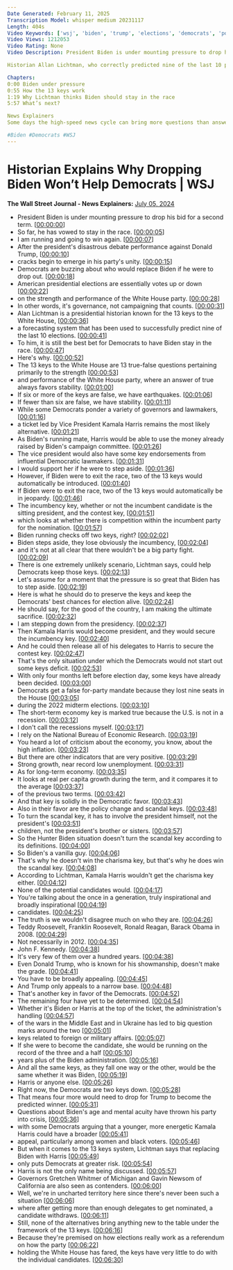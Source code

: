 ```yaml
---
Date Generated: February 11, 2025
Transcription Model: whisper medium 20231117
Length: 404s
Video Keywords: ['wsj', 'biden', 'trump', 'elections', 'democrats', 'politics', 'biden news', 'president biden', 'us politics', 'democratic news', 'election', 'general election', 'presidential election', 'biden approval rating', 'biden age', 'biden vs trump polls', 'biden replacement', 'trump news', 'joe biden', 'donald trump', 'biden trump debate', 'trump polling', 'biden reelection', 'biden vs trump', 'republicans', 'biden trump', 'biden approval', 'biden acuity', 'biden vs trump debate', 'presidential debate', 'us election', 'biden campaign', 'usnews']
Video Views: 1212053
Video Rating: None
Video Description: President Biden is under mounting pressure to drop his bid for a second term after an unsteady performance in the first presidential debate against Donald Trump. 

Historian Allan Lichtman, who correctly predicted nine of the last 10 presidents, breaks down why Biden still represents the best bet for Democrats.

Chapters: 
0:00 Biden under pressure
0:55 How the 13 keys work
1:19 Why Lichtman thinks Biden should stay in the race
5:57 What’s next?

News Explainers
Some days the high-speed news cycle can bring more questions than answers. WSJ’s news explainers break down the day's biggest stories into bite-size pieces to help you make sense of the news.

#Biden #Democrats #WSJ
---
```


# Historian Explains Why Dropping Biden Won’t Help Democrats | WSJ
**The Wall Street Journal - News Explainers:** [July 05, 2024](https://www.youtube.com/watch?v=eYKi0_nlIfQ)
*  President Biden is under mounting pressure to drop his bid for a second term. [[00:00:00](https://www.youtube.com/watch?v=eYKi0_nlIfQ&t=0.0s)]
*  So far, he has vowed to stay in the race. [[00:00:05](https://www.youtube.com/watch?v=eYKi0_nlIfQ&t=5.12s)]
*  I am running and going to win again. [[00:00:07](https://www.youtube.com/watch?v=eYKi0_nlIfQ&t=7.92s)]
*  After the president's disastrous debate performance against Donald Trump, [[00:00:10](https://www.youtube.com/watch?v=eYKi0_nlIfQ&t=10.24s)]
*  cracks begin to emerge in his party's unity. [[00:00:15](https://www.youtube.com/watch?v=eYKi0_nlIfQ&t=15.36s)]
*  Democrats are buzzing about who would replace Biden if he were to drop out. [[00:00:18](https://www.youtube.com/watch?v=eYKi0_nlIfQ&t=18.240000000000002s)]
*  American presidential elections are essentially votes up or down [[00:00:22](https://www.youtube.com/watch?v=eYKi0_nlIfQ&t=22.72s)]
*  on the strength and performance of the White House party. [[00:00:28](https://www.youtube.com/watch?v=eYKi0_nlIfQ&t=28.48s)]
*  In other words, it's governance, not campaigning that counts. [[00:00:31](https://www.youtube.com/watch?v=eYKi0_nlIfQ&t=31.76s)]
*  Alan Lichtman is a presidential historian known for the 13 keys to the White House, [[00:00:36](https://www.youtube.com/watch?v=eYKi0_nlIfQ&t=36.24s)]
*  a forecasting system that has been used to successfully predict nine of the last 10 elections. [[00:00:41](https://www.youtube.com/watch?v=eYKi0_nlIfQ&t=41.44s)]
*  To him, it is still the best bet for Democrats to have Biden stay in the race. [[00:00:47](https://www.youtube.com/watch?v=eYKi0_nlIfQ&t=47.2s)]
*  Here's why. [[00:00:52](https://www.youtube.com/watch?v=eYKi0_nlIfQ&t=52.56s)]
*  The 13 keys to the White House are 13 true-false questions pertaining primarily to the strength [[00:00:53](https://www.youtube.com/watch?v=eYKi0_nlIfQ&t=53.28s)]
*  and performance of the White House party, where an answer of true always favors stability. [[00:01:00](https://www.youtube.com/watch?v=eYKi0_nlIfQ&t=60.72s)]
*  If six or more of the keys are false, we have earthquakes. [[00:01:06](https://www.youtube.com/watch?v=eYKi0_nlIfQ&t=66.64s)]
*  If fewer than six are false, we have stability. [[00:01:11](https://www.youtube.com/watch?v=eYKi0_nlIfQ&t=71.6s)]
*  While some Democrats ponder a variety of governors and lawmakers, [[00:01:16](https://www.youtube.com/watch?v=eYKi0_nlIfQ&t=76.88s)]
*  a ticket led by Vice President Kamala Harris remains the most likely alternative. [[00:01:21](https://www.youtube.com/watch?v=eYKi0_nlIfQ&t=81.36s)]
*  As Biden's running mate, Harris would be able to use the money already raised by Biden's campaign committee. [[00:01:26](https://www.youtube.com/watch?v=eYKi0_nlIfQ&t=86.24s)]
*  The vice president would also have some key endorsements from influential Democratic lawmakers. [[00:01:31](https://www.youtube.com/watch?v=eYKi0_nlIfQ&t=91.67999999999999s)]
*  I would support her if he were to step aside. [[00:01:36](https://www.youtube.com/watch?v=eYKi0_nlIfQ&t=96.88s)]
*  However, if Biden were to exit the race, two of the 13 keys would automatically be introduced. [[00:01:40](https://www.youtube.com/watch?v=eYKi0_nlIfQ&t=100.63999999999999s)]
*  If Biden were to exit the race, two of the 13 keys would automatically be in jeopardy. [[00:01:46](https://www.youtube.com/watch?v=eYKi0_nlIfQ&t=106.88s)]
*  The incumbency key, whether or not the incumbent candidate is the sitting president, and the contest key, [[00:01:51](https://www.youtube.com/watch?v=eYKi0_nlIfQ&t=111.84s)]
*  which looks at whether there is competition within the incumbent party for the nomination. [[00:01:57](https://www.youtube.com/watch?v=eYKi0_nlIfQ&t=117.52s)]
*  Biden running checks off two keys, right? [[00:02:02](https://www.youtube.com/watch?v=eYKi0_nlIfQ&t=122.24s)]
*  Biden steps aside, they lose obviously the incumbency, [[00:02:04](https://www.youtube.com/watch?v=eYKi0_nlIfQ&t=124.8s)]
*  and it's not at all clear that there wouldn't be a big party fight. [[00:02:09](https://www.youtube.com/watch?v=eYKi0_nlIfQ&t=129.6s)]
*  There is one extremely unlikely scenario, Lichtman says, could help Democrats keep those keys. [[00:02:13](https://www.youtube.com/watch?v=eYKi0_nlIfQ&t=133.04s)]
*  Let's assume for a moment that the pressure is so great that Biden has to step aside. [[00:02:19](https://www.youtube.com/watch?v=eYKi0_nlIfQ&t=139.12s)]
*  Here is what he should do to preserve the keys and keep the Democrats' best chances for election alive. [[00:02:24](https://www.youtube.com/watch?v=eYKi0_nlIfQ&t=144.32s)]
*  He should say, for the good of the country, I am making the ultimate sacrifice. [[00:02:32](https://www.youtube.com/watch?v=eYKi0_nlIfQ&t=152.39999999999998s)]
*  I am stepping down from the presidency. [[00:02:37](https://www.youtube.com/watch?v=eYKi0_nlIfQ&t=157.84s)]
*  Then Kamala Harris would become president, and they would secure the incumbency key. [[00:02:40](https://www.youtube.com/watch?v=eYKi0_nlIfQ&t=160.96s)]
*  And he could then release all of his delegates to Harris to secure the contest key. [[00:02:47](https://www.youtube.com/watch?v=eYKi0_nlIfQ&t=167.92000000000002s)]
*  That's the only situation under which the Democrats would not start out some keys deficit. [[00:02:53](https://www.youtube.com/watch?v=eYKi0_nlIfQ&t=173.92000000000002s)]
*  With only four months left before election day, some keys have already been decided. [[00:03:00](https://www.youtube.com/watch?v=eYKi0_nlIfQ&t=180.8s)]
*  Democrats get a false for-party mandate because they lost nine seats in the House [[00:03:05](https://www.youtube.com/watch?v=eYKi0_nlIfQ&t=185.60000000000002s)]
*  during the 2022 midterm elections. [[00:03:10](https://www.youtube.com/watch?v=eYKi0_nlIfQ&t=190.16000000000003s)]
*  The short-term economy key is marked true because the U.S. is not in a recession. [[00:03:12](https://www.youtube.com/watch?v=eYKi0_nlIfQ&t=192.56s)]
*  I don't call the recessions myself. [[00:03:17](https://www.youtube.com/watch?v=eYKi0_nlIfQ&t=197.52s)]
*  I rely on the National Bureau of Economic Research. [[00:03:19](https://www.youtube.com/watch?v=eYKi0_nlIfQ&t=199.92000000000002s)]
*  You heard a lot of criticism about the economy, you know, about the high inflation. [[00:03:23](https://www.youtube.com/watch?v=eYKi0_nlIfQ&t=203.76000000000002s)]
*  But there are other indicators that are very positive. [[00:03:29](https://www.youtube.com/watch?v=eYKi0_nlIfQ&t=209.12s)]
*  Strong growth, near record low unemployment. [[00:03:31](https://www.youtube.com/watch?v=eYKi0_nlIfQ&t=211.76000000000002s)]
*  As for long-term economy. [[00:03:35](https://www.youtube.com/watch?v=eYKi0_nlIfQ&t=215.36s)]
*  It looks at real per capita growth during the term, and it compares it to the average [[00:03:37](https://www.youtube.com/watch?v=eYKi0_nlIfQ&t=217.28s)]
*  of the previous two terms. [[00:03:42](https://www.youtube.com/watch?v=eYKi0_nlIfQ&t=222.0s)]
*  And that key is solidly in the Democratic favor. [[00:03:43](https://www.youtube.com/watch?v=eYKi0_nlIfQ&t=223.52s)]
*  Also in their favor are the policy change and scandal keys. [[00:03:48](https://www.youtube.com/watch?v=eYKi0_nlIfQ&t=228.24s)]
*  To turn the scandal key, it has to involve the president himself, not the president's [[00:03:51](https://www.youtube.com/watch?v=eYKi0_nlIfQ&t=231.68s)]
*  children, not the president's brother or sisters. [[00:03:57](https://www.youtube.com/watch?v=eYKi0_nlIfQ&t=237.68s)]
*  So the Hunter Biden situation doesn't turn the scandal key according to its definitions. [[00:04:00](https://www.youtube.com/watch?v=eYKi0_nlIfQ&t=240.48s)]
*  So Biden's a vanilla guy. [[00:04:06](https://www.youtube.com/watch?v=eYKi0_nlIfQ&t=246.8s)]
*  That's why he doesn't win the charisma key, but that's why he does win the scandal key. [[00:04:08](https://www.youtube.com/watch?v=eYKi0_nlIfQ&t=248.48000000000002s)]
*  According to Lichtman, Kamala Harris wouldn't get the charisma key either. [[00:04:12](https://www.youtube.com/watch?v=eYKi0_nlIfQ&t=252.72s)]
*  None of the potential candidates would. [[00:04:17](https://www.youtube.com/watch?v=eYKi0_nlIfQ&t=257.28000000000003s)]
*  You're talking about the once in a generation, truly inspirational and broadly inspirational [[00:04:19](https://www.youtube.com/watch?v=eYKi0_nlIfQ&t=259.36s)]
*  candidates. [[00:04:25](https://www.youtube.com/watch?v=eYKi0_nlIfQ&t=265.68s)]
*  The truth is we wouldn't disagree much on who they are. [[00:04:26](https://www.youtube.com/watch?v=eYKi0_nlIfQ&t=266.32s)]
*  Teddy Roosevelt, Franklin Roosevelt, Ronald Reagan, Barack Obama in 2008. [[00:04:29](https://www.youtube.com/watch?v=eYKi0_nlIfQ&t=269.52s)]
*  Not necessarily in 2012. [[00:04:35](https://www.youtube.com/watch?v=eYKi0_nlIfQ&t=275.6s)]
*  John F. Kennedy. [[00:04:38](https://www.youtube.com/watch?v=eYKi0_nlIfQ&t=278.08000000000004s)]
*  It's very few of them over a hundred years. [[00:04:38](https://www.youtube.com/watch?v=eYKi0_nlIfQ&t=278.88s)]
*  Even Donald Trump, who is known for his showmanship, doesn't make the grade. [[00:04:41](https://www.youtube.com/watch?v=eYKi0_nlIfQ&t=281.36s)]
*  You have to be broadly appealing. [[00:04:45](https://www.youtube.com/watch?v=eYKi0_nlIfQ&t=285.52000000000004s)]
*  And Trump only appeals to a narrow base. [[00:04:48](https://www.youtube.com/watch?v=eYKi0_nlIfQ&t=288.24s)]
*  That's another key in favor of the Democrats. [[00:04:52](https://www.youtube.com/watch?v=eYKi0_nlIfQ&t=292.0s)]
*  The remaining four have yet to be determined. [[00:04:54](https://www.youtube.com/watch?v=eYKi0_nlIfQ&t=294.88s)]
*  Whether it's Biden or Harris at the top of the ticket, the administration's handling [[00:04:57](https://www.youtube.com/watch?v=eYKi0_nlIfQ&t=297.44s)]
*  of the wars in the Middle East and in Ukraine has led to big question marks around the two [[00:05:01](https://www.youtube.com/watch?v=eYKi0_nlIfQ&t=301.84s)]
*  keys related to foreign or military affairs. [[00:05:07](https://www.youtube.com/watch?v=eYKi0_nlIfQ&t=307.28s)]
*  If she were to become the candidate, she would be running on the record of the three and a half [[00:05:10](https://www.youtube.com/watch?v=eYKi0_nlIfQ&t=310.24s)]
*  years plus of the Biden administration. [[00:05:16](https://www.youtube.com/watch?v=eYKi0_nlIfQ&t=316.15999999999997s)]
*  And all the same keys, as they fall one way or the other, would be the same whether it was Biden, [[00:05:19](https://www.youtube.com/watch?v=eYKi0_nlIfQ&t=319.03999999999996s)]
*  Harris or anyone else. [[00:05:26](https://www.youtube.com/watch?v=eYKi0_nlIfQ&t=326.0s)]
*  Right now, the Democrats are two keys down. [[00:05:28](https://www.youtube.com/watch?v=eYKi0_nlIfQ&t=328.88s)]
*  That means four more would need to drop for Trump to become the predicted winner. [[00:05:31](https://www.youtube.com/watch?v=eYKi0_nlIfQ&t=331.68s)]
*  Questions about Biden's age and mental acuity have thrown his party into crisis, [[00:05:36](https://www.youtube.com/watch?v=eYKi0_nlIfQ&t=336.08s)]
*  with some Democrats arguing that a younger, more energetic Kamala Harris could have a broader [[00:05:41](https://www.youtube.com/watch?v=eYKi0_nlIfQ&t=341.04s)]
*  appeal, particularly among women and black voters. [[00:05:46](https://www.youtube.com/watch?v=eYKi0_nlIfQ&t=346.16s)]
*  But when it comes to the 13 keys system, Lichtman says that replacing Biden with Harris [[00:05:49](https://www.youtube.com/watch?v=eYKi0_nlIfQ&t=349.6s)]
*  only puts Democrats at greater risk. [[00:05:54](https://www.youtube.com/watch?v=eYKi0_nlIfQ&t=354.8s)]
*  Harris is not the only name being discussed. [[00:05:57](https://www.youtube.com/watch?v=eYKi0_nlIfQ&t=357.68s)]
*  Governors Gretchen Whitmer of Michigan and Gavin Newsom of California are also seen as contenders. [[00:06:00](https://www.youtube.com/watch?v=eYKi0_nlIfQ&t=360.32s)]
*  Well, we're in uncharted territory here since there's never been such a situation [[00:06:06](https://www.youtube.com/watch?v=eYKi0_nlIfQ&t=366.15999999999997s)]
*  where after getting more than enough delegates to get nominated, a candidate withdraws. [[00:06:11](https://www.youtube.com/watch?v=eYKi0_nlIfQ&t=371.52s)]
*  Still, none of the alternatives bring anything new to the table under the framework of the 13 keys. [[00:06:16](https://www.youtube.com/watch?v=eYKi0_nlIfQ&t=376.71999999999997s)]
*  Because they're premised on how elections really work as a referendum on how the party [[00:06:22](https://www.youtube.com/watch?v=eYKi0_nlIfQ&t=382.24s)]
*  holding the White House has fared, the keys have very little to do with the individual candidates. [[00:06:30](https://www.youtube.com/watch?v=eYKi0_nlIfQ&t=390.0s)]

